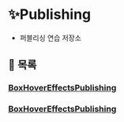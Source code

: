 # ✨Publishing
- 퍼블리싱 연습 저장소

## 📃 목록
### [BoxHoverEffectsPublishing](https://github.com/ssi02014/publishing/tree/master/BoxHoverEffectsPublishing)
### [BoxHoverEffectsPublishing](https://github.com/ssi02014/publishing/tree/master/MultipleTextTypingAnimation)
